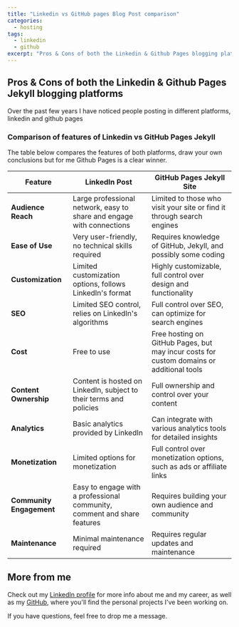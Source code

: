 ```yaml
---
title: "Linkedin vs GitHub pages Blog Post comparison"
categories:
  - hosting
tags:
  - linkedin
  - github
excerpt: "Pros & Cons of both the Linkedin & Github Pages blogging platforms"
---
```


## Pros & Cons of both the Linkedin & Github Pages Jekyll blogging platforms

Over the past few years I have noticed people posting in different platforms, linkedin and github pages

### Comparison of features of Linkedin vs GitHub Pages Jekyll

The table below compares the features of both platforms, draw your own conclusions but for me Github Pages is a clear winner.

| Feature                | LinkedIn Post                                                                 | GitHub Pages Jekyll Site                                                                 |
|------------------------|-------------------------------------------------------------------------------|------------------------------------------------------------------------------------------|
| **Audience Reach**     | Large professional network, easy to share and engage with connections         | Limited to those who visit your site or find it through search engines                    |
| **Ease of Use**        | Very user-friendly, no technical skills required                              | Requires knowledge of GitHub, Jekyll, and possibly some coding                           |
| **Customization**      | Limited customization options, follows LinkedIn's format                      | Highly customizable, full control over design and functionality                          |
| **SEO**                | Limited SEO control, relies on LinkedIn's algorithms                          | Full control over SEO, can optimize for search engines                                   |
| **Cost**               | Free to use                                                                    | Free hosting on GitHub Pages, but may incur costs for custom domains or additional tools  |
| **Content Ownership**  | Content is hosted on LinkedIn, subject to their terms and policies            | Full ownership and control over your content                                             |
| **Analytics**          | Basic analytics provided by LinkedIn                                          | Can integrate with various analytics tools for detailed insights                         |
| **Monetization**       | Limited options for monetization                                              | Full control over monetization options, such as ads or affiliate links                   |
| **Community Engagement** | Easy to engage with a professional community, comment and share features    | Requires building your own audience and community                                        |
| **Maintenance**        | Minimal maintenance required                                                  | Requires regular updates and maintenance                                                 |

## More from me

Check out my [LinkedIn profile][linkedin-profile] for more info about me and my career, as well as my [GitHub][github-profile], where you'll find the personal projects I've been working on.

If you have questions, feel free to drop me a message.

[linkedin-profile]: https://www.linkedin.com/in/robertbogan/
[github-profile]:   https://github.com/robert-bogan